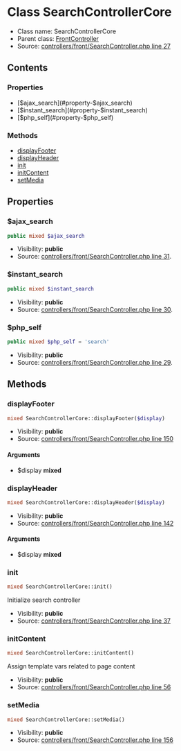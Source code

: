 Class SearchControllerCore
=====================





* Class name: SearchControllerCore
* Parent class: [FrontController](class.FrontControllerCore.md)
* Source: [controllers/front/SearchController.php line 27](https://github.com/PrestaShop/PrestaShop/blob/1.6.0.7/controllers/front/SearchController.php#L27)


Contents
--------


### Properties

* [$ajax_search](#property-$ajax_search)
* [$instant_search](#property-$instant_search)
* [$php_self](#property-$php_self)

### Methods

* [displayFooter](#method-displayFooter)
* [displayHeader](#method-displayHeader)
* [init](#method-init)
* [initContent](#method-initContent)
* [setMedia](#method-setMedia)




Properties
----------


### <a name="property-$ajax_search"></a>$ajax_search

```php
public mixed $ajax_search
```





* Visibility: **public**
* Source: [controllers/front/SearchController.php line 31](https://github.com/PrestaShop/PrestaShop/blob/1.6.0.7/controllers/front/SearchController.php#L31).


### <a name="property-$instant_search"></a>$instant_search

```php
public mixed $instant_search
```





* Visibility: **public**
* Source: [controllers/front/SearchController.php line 30](https://github.com/PrestaShop/PrestaShop/blob/1.6.0.7/controllers/front/SearchController.php#L30).


### <a name="property-$php_self"></a>$php_self

```php
public mixed $php_self = 'search'
```





* Visibility: **public**
* Source: [controllers/front/SearchController.php line 29](https://github.com/PrestaShop/PrestaShop/blob/1.6.0.7/controllers/front/SearchController.php#L29).


Methods
-------


### <a name="method-displayFooter"></a>displayFooter

```php
mixed SearchControllerCore::displayFooter($display)
```





* Visibility: **public**
* Source: [controllers/front/SearchController.php line 150](https://github.com/PrestaShop/PrestaShop/blob/1.6.0.7/controllers/front/SearchController.php#L150)


#### Arguments
* $display **mixed**



### <a name="method-displayHeader"></a>displayHeader

```php
mixed SearchControllerCore::displayHeader($display)
```





* Visibility: **public**
* Source: [controllers/front/SearchController.php line 142](https://github.com/PrestaShop/PrestaShop/blob/1.6.0.7/controllers/front/SearchController.php#L142)


#### Arguments
* $display **mixed**



### <a name="method-init"></a>init

```php
mixed SearchControllerCore::init()
```

Initialize search controller



* Visibility: **public**
* Source: [controllers/front/SearchController.php line 37](https://github.com/PrestaShop/PrestaShop/blob/1.6.0.7/controllers/front/SearchController.php#L37)




### <a name="method-initContent"></a>initContent

```php
mixed SearchControllerCore::initContent()
```

Assign template vars related to page content



* Visibility: **public**
* Source: [controllers/front/SearchController.php line 56](https://github.com/PrestaShop/PrestaShop/blob/1.6.0.7/controllers/front/SearchController.php#L56)




### <a name="method-setMedia"></a>setMedia

```php
mixed SearchControllerCore::setMedia()
```





* Visibility: **public**
* Source: [controllers/front/SearchController.php line 156](https://github.com/PrestaShop/PrestaShop/blob/1.6.0.7/controllers/front/SearchController.php#L156)



